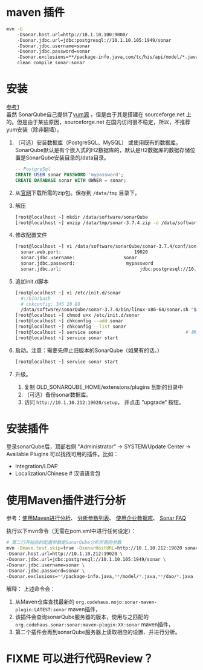 
# maven 插件

```bash
mvn -U 
    -Dsonar.host.url=http://10.1.10.100:9000/
    -Dsonar.jdbc.url=jdbc:postgresql://10.1.10.105:1949/sonar
    -Dsonar.jdbc.username=sonar 
    -Dsonar.jdbc.password=sonar
    -Dsonar.exclusions=**/package-info.java,com/tc/his/api/model/*.java,com/tc/his/provider/dao/*.java
    clean compile sonar:sonar
```

# 安装
[参考1](http://docs.codehaus.org/display/SONAR/Installing)  
虽然 SonarQube自己提供了[yum源](http://sonar-pkg.sourceforge.net/)   ，但是由于其是搭建在 sourceforge.net 上的。但是由于某些原因，sourceforge.net 在国内访问很不稳定，所以，不推荐yum安装（除非翻墙）。

1. （可选）安装数据库（PostgreSQL、MySQL） 或使用既有的数据库。  
    SonarQube默认是有个嵌入式的H2数据库的，默认是H2数据库的数据存储位置是SonarQube安装目录的/data目录。

    ```sql
    -- PostgreSql
    CREATE USER sonar PASSWORD 'mypassword';
    CREATE DATABASE sonar WITH OWNER = sonar;
    ```
1. 从[官网](http://www.sonarqube.org/downloads/)下载所需的zip包。保存到 `/data/tmp` 目录下。
1. 解压

    ```bash
    [root@localhost ~] mkdir /data/software/sonarQube
    [root@localhost ~] unzip /data/tmp/sonar-3.7.4.zip -d /data/software/sonarQube/
    ```
1. 修改配置文件

    ```bash
    [root@localhost ~] vi /data/software/sonarQube/sonar-3.7.4/conf/sonar.properties
      sonar.web.port:                           19020
      sonar.jdbc.username:                  sonar
      sonar.jdbc.password:                   mypassword
      sonar.jdbc.url:                             jdbc:postgresql://10.1.10.105:1949/sonar
    ```
1. 追加init.d脚本

    ```bash
    [root@localhost ~] vi /etc/init.d/sonar 
      #!/bin/bash
      # chkconfig: 345 20 80
      /data/software/sonarQube/sonar-3.7.4/bin/linux-x86-64/sonar.sh "$@"
    [root@localhost ~] chmod u+x /etc/init.d/sonar
    [root@localhost ~] chkconfig --add sonar
    [root@localhost ~] chkconfig --list sonar
    [root@localhost ~] service sonar                               # 确认脚本是否成功
    [root@localhost ~] service sonar start
    ```
1. 启动。注意：需要先停止旧版本的SonarQube（如果有的话。）

    ```bash
    [root@localhost ~] service sonar start
    ```
1. 升级。
    1. 复制 OLD_SONARQUBE_HOME/extensions/plugins 到新的目录中
    1. （可选）备份sonar数据库。
    1. 访问 `http://10.1.10.212:19020/setup`， 并点击 ”upgrade“ 按钮。

# 安装插件
登录sonarQube后，顶部右侧 "Administrator" -> SYSTEM/Update Center -> Available Plugins 可以找找可用的插件。比如：

* Integration/LDAP
* Localization/Chinese # 汉语语言包

# 使用Maven插件进行分析

参考：[使用Maven进行分析](http://docs.codehaus.org/display/SONAR/Analyzing+with+Maven)、
[分析参数列表](http://docs.codehaus.org/display/SONAR/Analysis+Parameters)、
[使用企业数据库](http://mojo.codehaus.org/sonar-maven-plugin/examples/use-enterprise-database.html)、
[Sonar FAQ](http://docs.codehaus.org/display/SONAR/Frequently+Asked+Questions#FrequentlyAskedQuestions-Analysis)

执行以下mvn命令（无需在pom.xml中进行任何设定）：

```bash
# 第二行开始后的配置参数是SonarQube分析所需的参数
mvn -Dmave.test.skip=true -DsonarHostURL=http://10.1.10.212:19020 sonar:sonar \
-Dsonar.host.url=http://10.1.10.212:19020 \
-Dsonar.jdbc.url=jdbc:postgresql://10.1.10.105:1949/sonar \
-Dsonar.jdbc.username=sonar \
-Dsonar.jdbc.password=sonar \
-Dsonar.exclusions=**/package-info.java,**/model/*.java,**/dao/*.java
```
解释： 上述命令会：

1. 从Maven仓库查找最新的 `org.codehaus.mojo:sonar-maven-plugin:LATEST:sonar`  maven插件，
1. 该插件会查询sonarQube服务器的版本，使用与之匹配的 `org.codehaus.sonar:sonar:maven-plugin:XX:sonar` maven插件，
1. 第二个插件会再到sonarQube服务器上读取相应的设置、并进行分析。



# FIXME 可以进行代码Review？